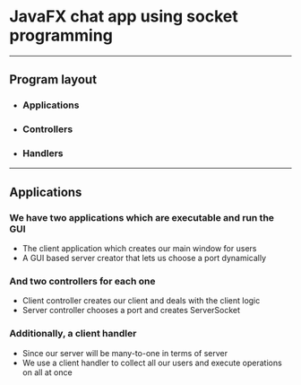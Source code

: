 # JavaFX chat app using socket programming

---
## Program layout
* ### Applications
* ### Controllers
* ### Handlers
---
## Applications

### We have two applications which are executable and run the GUI
* The client application which creates our main window for users
* A GUI based server creator that lets us choose a port dynamically
### And two controllers for each one
* Client controller creates our client and deals with the client logic
* Server controller chooses a port and creates ServerSocket
### Additionally, a client handler
* Since our server will be many-to-one in terms of server
* We use a client handler to collect all our users and execute operations on all at once
